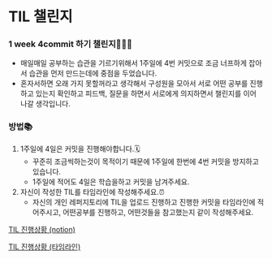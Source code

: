 # TIL 챌린지

### 1 week 4commit 하기 챌린지👨🏻‍💻

- 매일매일 공부하는 습관을 기르기위해서 1주일에 4번 커밋으로 조금 너프하게 잡아서 습관을 먼저 만드는데에 중점을 두었습니다.
- 혼자서하면 오래 가지 못할꺼라고 생각해서 구성원을 모아서 서로 어떤 공부를 진행하고 있는지 확인하고 피드백, 질문을 하면서 서로에게 의지하면서 챌린지를 이어 나갈 생각입니다.

### 방법📚

1. 1주일에 4일은 커밋을 진행해야합니다.🗓
    - 꾸준히 조금씩하는것이 목적이기 때문에 1주일에 한번에 4번 커밋을 방지하고있습니다.
    - 1주일에 적어도 4일은 학습을하고 커밋을 남겨주세요.
2. 자신이 작성한 TIL를 타임라인에 작성해주세요.⏰
    - 자신의 개인 레퍼지토리에 TIL을 업로드 진행하고 진행한 커밋을 타임라인에 적어주시고, 어떤공부를 진행하고, 어떤것들을 참고했는지 같이 작성해주세요.

[TIL 진행상황 (notion)](https://www.notion.so/TIL-7a1b229c18a04b89867578dd5dd7aa4e)

[TIL 진행상황 (타임라인)](https://www.notion.so/ba29fa7d5ff342e2a8b5b6ee761f6fda)